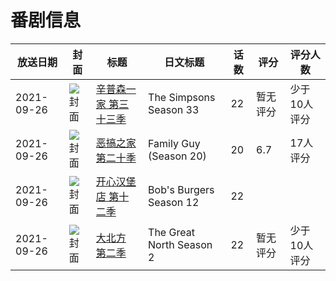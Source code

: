# 番剧信息

|放送日期|封面|标题|日文标题|话数|评分|评分人数|
|---|---|---|---|---|---|---|
|2021-09-26|![封面](https://lain.bgm.tv/pic/cover/c/1e/b5/379840_LzUTv.jpg)|[辛普森一家 第三十三季](https://bangumi.tv/subject/379840)|The Simpsons Season 33|22|暂无评分|少于10人评分|
|2021-09-26|![封面](https://lain.bgm.tv/pic/cover/c/3b/13/406827_4JsW2.jpg)|[恶搞之家 第二十季](https://bangumi.tv/subject/406827)|Family Guy (Season 20)|20|6.7|17人评分|
|2021-09-26|![封面](https://lain.bgm.tv/pic/cover/c/2e/22/439026_8S6s0.jpg)|[开心汉堡店 第十二季](https://bangumi.tv/subject/439026)|Bob's Burgers Season 12|22|||
|2021-09-26|![封面](https://lain.bgm.tv/pic/cover/c/84/5b/444464_hxz5A.jpg)|[大北方 第二季](https://bangumi.tv/subject/444464)|The Great North Season 2|22|暂无评分|少于10人评分|
